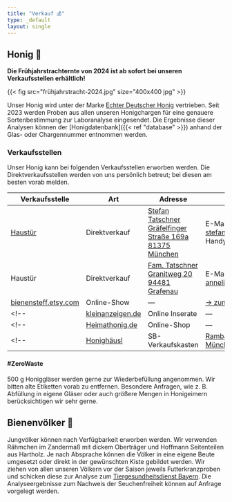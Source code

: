 ```yaml
---
title: "Verkauf 💰"
type: _default
layout: single
---
```


## Honig 🍯

**Die Frühjahrstrachternte von 2024 ist ab sofort bei unseren Verkaufsstellen erhältlich!**

{{< fig src="frühjahrstracht-2024.jpg" size="400x400 jpg" >}}

Unser Honig wird unter der Marke [Echter Deutscher Honig](https://deutscherimkerbund.de/226-Echter_Deutscher_Honig) vertrieben.
Seit 2023 werden Proben aus allen unseren Honigchargen für eine genauere Sortenbestimmung zur Laboranalyse eingesendet.
Die Ergebnisse dieser Analysen können der [Honigdatenbank]({{< ref "database" >}}) anhand der Glas- oder Chargennummer entnommen werden.

### Verkaufsstellen

Unser Honig kann bei folgenden Verkaufsstellen erworben werden.
Die Direktverkaufsstellen werden von uns persönlich betreut; bei diesen am besten vorab melden.

| Verkaufsstelle  | Art  | Adresse | Kontakt |
|-----------------|------|---------| ------- |
| [Haustür](https://www.dlr.rlp.de/Internet/Bienenkunde/DEImkerbund.nsf/bfde223bcca7faa0c1257671003a76b2/8c188f84652aa995c12588b6002c3e7d) | Direktverkauf | [Stefan Tatschner<br>Gräfelfinger Straße 169a<br>81375 München](https://maps.app.goo.gl/CxwePVnqYxZf5y3k8) | E-Mail: stefan.tatschner@mailbox.org<br>Handy: <a href="tel:+4915124096409">+49 1512 4096409</a> |
| Haustür | Direktverkauf | [Fam. Tatschner<br>Granitweg 20<br>94481 Grafenau](https://maps.app.goo.gl/jTKsPPaF4Zm2bUPV6) | E-Mail: anneliese.tatschner@gmail.com |
| [bienensteff.etsy.com](https://bienensteff.etsy.com) | Online-Show | — | [-> zum Shop](https://etsy.com) |
<!--| [kleinanzeigen.de](https://www.kleinanzeigen.de/s-bestandsliste.html?userId=138484447) | Online Inserate    | — | [-> zu den Inseraten](https://www.kleinanzeigen.de/s-bestandsliste.html?userId=138484447)  | -->
<!--| [Heimathonig.de](https://heimathonig.de/imker/21835-bienensteff) | Online-Shop     | — | [-> zum Shop](https://heimathonig.de/imker/21835-bienensteff/product_listing)  | -->
<!--| [Honighäusl](https://www.instagram.com/p/CwKldu-os06/?utm_source=ig_web_copy_link&igsh=MzRlODBiNWFlZA==) | SB-Verkaufskasten | [Rambaldistr. 33; 81929 München](https://maps.app.goo.gl/DKsJSy5xJL3j8Hmh9)  | — |-->

#### #ZeroWaste 

500 g Honiggläser werden gerne zur Wiederbefüllung angenommen.
Wir bitten alte Etiketten vorab zu entfernen.
Besondere Anfragen, wie z. B. Abfüllung in eigene Gläser oder auch größere Mengen in Honigeimern berücksichtigen wir sehr gerne.

## Bienenvölker 🐝

Jungvölker können nach Verfügbarkeit erworben werden.
Wir verwenden Rähmchen im Zandermaß mit dickem Oberträger und Hoffmann Seitenteilen aus Hartholz.
Je nach Absprache können die Völker in eine eigene Beute umgesetzt oder direkt in der gewünschten Kiste gebildet werden.
Wir ziehen von allen unseren Völkern vor der Saison jeweils Futterkranzproben und schicken diese zur Analyse zum [Tiergesundheitsdienst Bayern](https://www.tgd-bayern.de/).
Die Analyseergebnisse zum Nachweis der Seuchenfreiheit können auf Anfrage vorgelegt werden.
